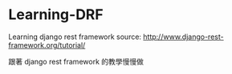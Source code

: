 # Learning-DRF
Learning django rest framework 
source: http://www.django-rest-framework.org/tutorial/

跟著 django rest framework 的教學慢慢做